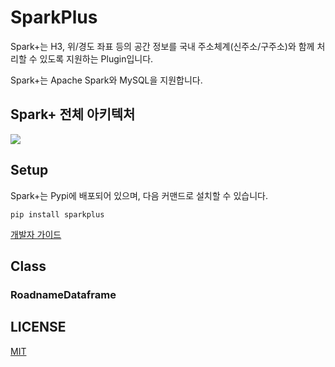 # SparkPlus
Spark+는 H3, 위/경도 좌표 등의 공간 정보를 국내 주소체계(신주소/구주소)와 함께 처리할 수 있도록 지원하는 Plugin입니다.

Spark+는 Apache Spark와 MySQL을 지원합니다.

## Spark+ 전체 아키텍처

![](https://github.com/SWM-SparkPlus/kr-address-db-updater/blob/master/statics/sparkplus_architecture.png)

## Setup
Spark+는 Pypi에 배포되어 있으며, 다음 커맨드로 설치할 수 있습니다.
```
pip install sparkplus
```
[개발자 가이드 ](https://github.com/SWM-SparkPlus/sparkplus/wiki)

## Class
### RoadnameDataframe


## LICENSE
[MIT](https://github.com/SWM-SparkPlus/db-updater/blob/master/LICENSE)
